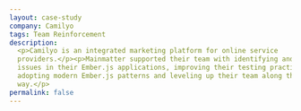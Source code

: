 ```yaml
---
layout: case-study
company: Camilyo
tags: Team Reinforcement
description:
  <p>Camilyo is an integrated marketing platform for online service
  providers.</p><p>Mainmatter supported their team with identifying and fixing
  issues in their Ember.js applications, improving their testing practices,
  adopting modern Ember.js patterns and leveling up their team along the
  way.</p>
permalink: false
---
```

